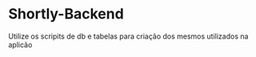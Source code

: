 # Shortly-Backend

Utilize os scripits de db e tabelas para criação dos mesmos utilizados na aplicão
